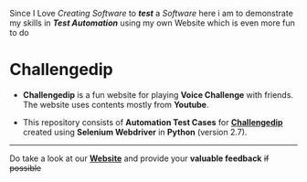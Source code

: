 Since I Love _Creating Software_ to **_test_** a _Software_ here i am to demonstrate my skills in **_Test Automation_** using my own Website which is even more fun to do


Challengedip
============
+ **Challengedip** is a fun website for playing **Voice Challenge** with friends. The website uses contents mostly from __Youtube__.

+ This repository consists of **Automation Test Cases** for [**Challengedip**](https://challengedip.com/) created using __Selenium Webdriver__ in **Python** (version 2.7).
***
Do take a look at our [**Website**](https://challengedip.com/) and provide your **valuable feedback** ~~if possible~~
